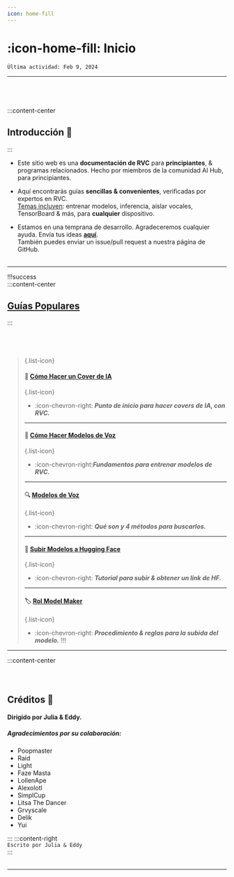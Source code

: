 ```yaml
---
icon: home-fill
---
```

# :icon-home-fill: Inicio
``Última actividad: Feb 9, 2024``
***
###### ‎     
:::content-center
## Introducción 📜
:::
- Este sitio web es una **documentación de RVC** para **principiantes**, & programas relacionados. Hecho por miembros de la comunidad AI Hub, para principiantes.

- Aquí encontrarás guías **sencillas & convenientes**, verificadas por expertos en RVC.     
<u>Temas incluyen</u>: entrenar modelos, inferencia, aislar vocales, TensorBoard & más, para **cualquier** dispositivo.

- Estamos en una temprana de desarrollo. Agradeceremos cualquier ayuda. Envía tus ideas <u>[**aquí**](https://forms.gle/Q1WX8AxWkH2vuMRd9)</u>.    
También puedes enviar un issue/pull request a nuestra página de GitHub.    
‎   
***
!!!success ‎  
:::content-center
## <u>Guías Populares</u>   
:::
###### ‎
>{.list-icon}
>#### 🎵 [<u>Cómo Hacer un Cover de IA</u>](http://localhost:5000/gu%C3%ADas-populares/c%C3%B3mo-hacer-un-cover-de-ia/) 
>{.list-icon}
> - :icon-chevron-right: ***Punto de inicio para hacer covers de IA, con RVC.***     
>***  
>#### 💾 [<u>Cómo Hacer Modelos de Voz</u>](http://localhost:5000/gu%C3%ADas-populares/c%C3%B3mo-hacer-modelos-de-voz/) 
>{.list-icon}
> - :icon-chevron-right:***Fundamentos para entrenar modelos de RVC.***       
>***  
>#### 🔍 [<u>Modelos de Voz</u>](http://localhost:5000/gu%C3%ADas-populares/modelos-de-voz/) 
>{.list-icon}
> - :icon-chevron-right: ***Qué son y 4 métodos para buscarlos.***      
>***
>#### 🤗 [<u>Subir Modelos a Hugging Face</u>](http://localhost:5000/gu%C3%ADas-populares/subir-modelos-a-hugging-face/) 
>{.list-icon}
> - :icon-chevron-right: ***Tutorial para subir & obtener un link de HF.***        
>***      
>#### 🏷️ [<u>Rol Model Maker</u>](http://localhost:5000/gu%C3%ADas-populares/rol-model-maker/) 
>{.list-icon}
> - :icon-chevron-right: ***Procedimiento & reglas para la subida del modelo.***
!!!
***
:::content-center
###### ‎      
## Créditos 🤝
#### Dirigido por Julia & Eddy.      
##### *Agradecimientos por su colaboración:*
- Poopmaster
- Raid
- Light
- Faze Masta
- LollenApe
- Alexolotl
- SimplCup
- Litsa The Dancer
- Grvyscale
- Delik
- Yui

:::
:::content-right    
`Escrito por Julia & Eddy`      
:::     
‎     
***